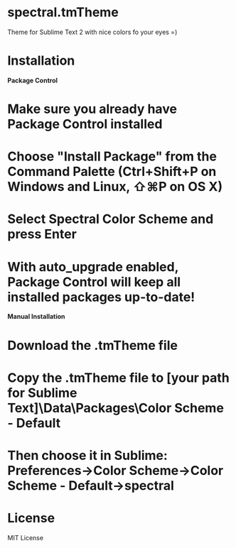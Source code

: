 spectral.tmTheme
=============

Theme for Sublime Text 2 with nice colors fo your eyes =)


Installation
===========

<b>Package Control</b>

# Make sure you already have Package Control installed<br>
# Choose "Install Package" from the Command Palette (Ctrl+Shift+P on Windows and Linux, ⇧⌘P on OS X)<br>
# Select Spectral Color Scheme and press Enter<br>
# With auto_upgrade enabled, Package Control will keep all installed packages up-to-date!<br>


<b>Manual Installation</b>

# Download the .tmTheme file<br>
# Copy the .tmTheme file to [your path for Sublime Text]\Data\Packages\Color Scheme - Default<br>
# Then choose it in Sublime:  Preferences->Color Scheme->Color Scheme - Default->spectral<br>

License
=========

MIT License
